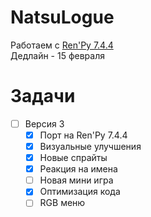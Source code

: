# NatsuLogue
Работаем с [Ren'Py 7.4.4](https://www.renpy.org/release/7.4.4)  
Дедлайн - 15 февраля

# Задачи
- [ ] Версия 3
    - [x] Порт на Ren'Py 7.4.4 
    - [x] Визуальные улучшения
    - [x] Новые спрайты
    - [x] Реакция на имена
    - [ ] Новая мини игра
    - [x] Оптимизация кода
    - [ ] RGB меню
